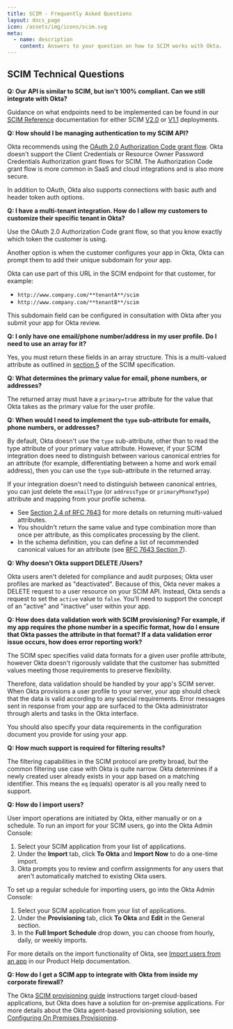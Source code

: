 ```yaml
---
title: SCIM - Frequently Asked Questions
layout: docs_page
icon: /assets/img/icons/scim.svg
meta:
  - name: description
    content: Answers to your question on how to SCIM works with Okta.
---
```


## SCIM Technical Questions

**Q: Our API is similar to SCIM, but isn't 100% compliant. Can we still integrate with Okta?**

Guidance on what endpoints need to be implemented can be found in our [SCIM Reference](/docs/reference/scim/) documentation for either SCIM [V2.0](/docs/reference/scim/scim-20/) or [V1.1](/docs/reference/scim/scim-11/) deployments.

**Q: How should I be managing authentication to my SCIM API?**

Okta recommends using the [OAuth 2.0 Authorization Code grant flow](/docs/guides/implement-auth-code/). Okta doesn't support the Client Credentials or Resource Owner Password Credentials Authorization grant flows for SCIM. The Authorization Code grant flow is more common in SaaS and cloud integrations and is also more secure.

In addition to OAuth, Okta also supports connections with basic auth and header token auth options.

**Q: I have a multi-tenant integration. How do I allow my customers to customize their specific tenant in Okta?**

Use the OAuth 2.0 Authorization Code grant flow, so that you know exactly which token the customer is using.

Another option is when the customer configures your app in Okta, Okta can prompt them to add their unique subdomain for your app.

Okta can use part of this URL in the SCIM endpoint for that customer, for example:

* `http://www.company.com/**tenantA**/scim`
* `http://www.company.com/**tenantB**/scim`

This subdomain field can be configured in consultation with Okta after you submit your app for Okta review.

**Q: I only have one email/phone number/address in my user profile. Do I need to use an array for it?**

Yes, you must return these fields in an array structure. This is a multi-valued attribute as outlined in [section 5](https://tools.ietf.org/html/rfc7159#section-5) of the SCIM specification.

**Q: What determines the primary value for email, phone numbers, or addresses?**

The returned array must have a `primary=true` attribute for the value that Okta takes as the primary value for the user profile.

**Q: When would I need to implement the `type` sub-attribute for emails, phone numbers, or addresses?**

By default, Okta doesn't use the `type` sub-attribute, other than to read the type attribute of your primary value attribute. However, if your SCIM integration does need to distinguish between various canonical entries for an attribute (for example, differentiating between a home and work email address), then you can use the `type` sub-attribute in the returned array.

If your integration doesn't need to distinguish between canonical entries, you can just delete the `emailType` (or `addressType` or `primaryPhoneType`) attribute and mapping from your profile schema.

* See [Section 2.4 of RFC 7643](https://tools.ietf.org/html/rfc7643#section-2.4) for more details on returning multi-valued attributes.
* You shouldn't return the same value and type combination more than once per attribute, as this complicates processing by the client.
* In the schema definition, you can define a list of recommended canonical values for an attribute (see [RFC 7643 Section 7](https://tools.ietf.org/html/rfc7643#section-7)).

**Q: Why doesn't Okta support DELETE /Users?**

Okta users aren't deleted for compliance and audit purposes; Okta user profiles are marked as "deactivated". Because of this, Okta never makes a DELETE request to a user resource on your SCIM API. Instead, Okta sends a request to set the `active` value to `false`. You'll need to support the concept of an "active" and "inactive" user within your app.

**Q: How does data validation work with SCIM provisioning? For example, if my app requires the phone number in a specific format, how do I ensure that Okta passes the attribute in that format? If a data validation error issue occurs, how does error reporting work?**

The SCIM spec specifies valid data formats for a given user profile attribute, however Okta doesn't rigorously validate that the customer has submitted values meeting those requirements to preserve flexibility.

Therefore, data validation should be handled by your app's SCIM server. When Okta provisions a user profile to your server, your app should check that the data is valid according to any special requirements. Error messages sent in response from your app are surfaced to the Okta administrator through alerts and tasks in the Okta interface.

You should also specify your data requirements in the configuration document you provide for using your app.

**Q: How much support is required for filtering results?**

The filtering capabilities in the SCIM protocol are pretty broad, but the common filtering use case with Okta is quite narrow. Okta determines if a newly created user already exists in your app based on a matching identifier. This means the `eq` (equals) operator is all you really need to support.

**Q: How do I import users?**

User import operations are initiated by Okta, either manually or on a schedule. To run an import for your SCIM users, go into the Okta Admin Console:

1. Select your SCIM application from your list of applications.
1. Under the **Import** tab, click **To Okta** and **Import Now** to do a one-time import.
1. Okta prompts you to review and confirm assignments for any users that aren't automatically matched to existing Okta users.

To set up a regular schedule for importing users, go into the Okta Admin Console:

1. Select your SCIM application from your list of applications.
1. Under the **Provisioning** tab, click **To Okta** and **Edit** in the General section.
1. In the **Full Import Schedule** drop down, you can choose from hourly, daily, or weekly imports.

For more details on the import functionality of Okta, see [Import users from an app](https://help.okta.com/en/prod/okta_help_CSH.htm#ext_Importing_People) in our Product Help documentation.

**Q: How do I get a SCIM app to integrate with Okta from inside my corporate firewall?**

The Okta [SCIM provisioning guide](/docs/guides/build-provisioning-integration/) instructions target cloud-based applications, but Okta does have a solution for on-premise applications. For more details  about the Okta agent-based provisioning solution, see [Configuring On Premises Provisioning](https://support.okta.com/help/s/article/29448976-Configuring-On-Premises-Provisioning).
